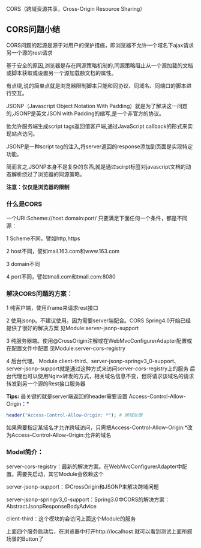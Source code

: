 CORS（跨域资源共享，Cross-Origin Resource Sharing）

## CORS问题小结 ##
CORS问题的起源是源于对用户的保护措施，即浏览器不允许一个域名下ajax请求另一个源的rest请求


基于安全的原因,浏览器是存在同源策略机制的,同源策略阻止从一个源加载的文档或脚本获取或设置另一个源加载额文档的属性。

有点绕,说的简单点就是浏览器限制脚本只能和同协议、同域名、同端口的脚本进行交互。

JSONP（Javascript Object Notation With Padding）就是为了解决这一问题的,JSONP是英文JSON with Padding的缩写,是一个非官方的协议。

他允许服务端生成script tags返回值客户端,通过JavaScript callback的形式来实现站点访问。

JSONP是一种script tag的注入,将server返回的response添加到页面是实现特定功能。

简而言之,JSONP本身不是复杂的东西,就是通过scirpt标签对javascript文档的动态解析绕过了浏览器的同源策略。


**注意：仅仅是浏览器的限制**

### 什么是CORS ###
一个URI:Scheme://host.domain:port/
只要满足下面任何一个条件，都是不同源：

1 Scheme不同，譬如http,https

2 host不同，譬如mail.163.com和www.163.com

3 domain不同

4 port不同，譬如tmall.com和tmall.com:8080


### 解决CORS问题的方案： ###
1 纯客户端，使用iframe来请求rest接口

2 使用jsonp。不建议使用。因为需要server端配合。CORS Spring4.0开始已经提供了很好的解决方案
见Module:server-jsonp-support

3 纯服务器端。使用@CrossOrigin注解或在WebMvcConfigurerAdapter配置或在配置文件中配置
见Module:server-cors-registry

4 后台代理。
Module client-third、server-jsonp-springv3_0-support、server-jsonp-support就是通过这种方式来访问server-cors-registry上的服务
后台代理也可以使用Nginx转发的方式，相关域名信息不变，但将请求该域名的请求转发到另一个源的Rest接口服务器

**Tips:**
最关键的就是server端返回的header需要设置 Access-Control-Allow-Origin：*

```php
header("Access-Control-Allow-Origin: *"); # 跨域处理
```

如果需要指定某域名才允许跨域访问，只需把Access-Control-Allow-Origin:*改为Access-Control-Allow-Origin:允许的域名


### Model简介： ###
server-cors-registry：最新的解决方案。在WebMvcConfigurerAdapter中配置。需要先启动，其它Module会依赖这个

server-jsonp-support：@CrossOrigin和JSONP来解决跨域问题

server-jsonp-springv3_0-support：Spring3.0中CORS的解决方案：AbstractJsonpResponseBodyAdvice

client-third：这个模块的会访问上面这个Module的服务


上面四个服务启动后，在浏览器中打开http://localhost 就可以看到测试上面所叙场景的Button了







